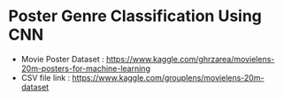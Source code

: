 # Poster Genre Classification Using CNN
- Movie Poster Dataset  : https://www.kaggle.com/ghrzarea/movielens-20m-posters-for-machine-learning
- CSV file link : https://www.kaggle.com/grouplens/movielens-20m-dataset
